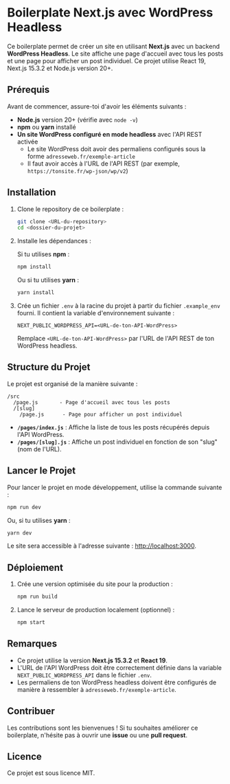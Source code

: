 # Boilerplate Next.js avec WordPress Headless

Ce boilerplate permet de créer un site en utilisant **Next.js** avec un backend **WordPress Headless**. Le site affiche une page d'accueil avec tous les posts et une page pour afficher un post individuel. Ce projet utilise React 19, Next.js 15.3.2 et Node.js version 20+.

## Prérequis

Avant de commencer, assure-toi d'avoir les éléments suivants :

- **Node.js** version 20+ (vérifie avec `node -v`)
- **npm** ou **yarn** installé
- **Un site WordPress configuré en mode headless** avec l'API REST activée
  - Le site WordPress doit avoir des permaliens configurés sous la forme `adresseweb.fr/exemple-article`
  - Il faut avoir accès à l'URL de l'API REST (par exemple, `https://tonsite.fr/wp-json/wp/v2`)

## Installation

1. Clone le repository de ce boilerplate :

   ```bash
   git clone <URL-du-repository>
   cd <dossier-du-projet>
   ```

2. Installe les dépendances :

   Si tu utilises **npm** :

   ```bash
   npm install
   ```

   Ou si tu utilises **yarn** :

   ```bash
   yarn install
   ```

3. Crée un fichier `.env` à la racine du projet à partir du fichier `.example_env` fourni. Il contient la variable d'environnement suivante :

   ```env
   NEXT_PUBLIC_WORDPRESS_API=<URL-de-ton-API-WordPress>
   ```

   Remplace `<URL-de-ton-API-WordPress>` par l'URL de l'API REST de ton WordPress headless.

## Structure du Projet

Le projet est organisé de la manière suivante :

```
/src
  /page.js       - Page d'accueil avec tous les posts
  /[slug]
    /page.js      - Page pour afficher un post individuel
```

- **`/pages/index.js`** : Affiche la liste de tous les posts récupérés depuis l'API WordPress.
- **`/pages/[slug].js`** : Affiche un post individuel en fonction de son "slug" (nom de l'URL).

## Lancer le Projet

Pour lancer le projet en mode développement, utilise la commande suivante :

```bash
npm run dev
```

Ou, si tu utilises **yarn** :

```bash
yarn dev
```

Le site sera accessible à l'adresse suivante : [http://localhost:3000](http://localhost:3000).

## Déploiement

1. Crée une version optimisée du site pour la production :

   ```bash
   npm run build
   ```

2. Lance le serveur de production localement (optionnel) :

   ```bash
   npm start
   ```

## Remarques

- Ce projet utilise la version **Next.js 15.3.2** et **React 19**.
- L'URL de l'API WordPress doit être correctement définie dans la variable `NEXT_PUBLIC_WORDPRESS_API` dans le fichier `.env`.
- Les permaliens de ton WordPress headless doivent être configurés de manière à ressembler à `adresseweb.fr/exemple-article`.

## Contribuer

Les contributions sont les bienvenues ! Si tu souhaites améliorer ce boilerplate, n'hésite pas à ouvrir une **issue** ou une **pull request**.

## Licence

Ce projet est sous licence MIT.
